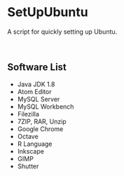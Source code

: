 # SetUpUbuntu
A script for quickly setting up Ubuntu.

<br/>

## Software List
* Java JDK 1.8
* Atom Editor
* MySQL Server
* MySQL Workbench
* Filezilla
* 7ZIP, RAR, Unzip
* Google Chrome
* Octave
* R Language
* Inkscape
* GIMP
* Shutter
